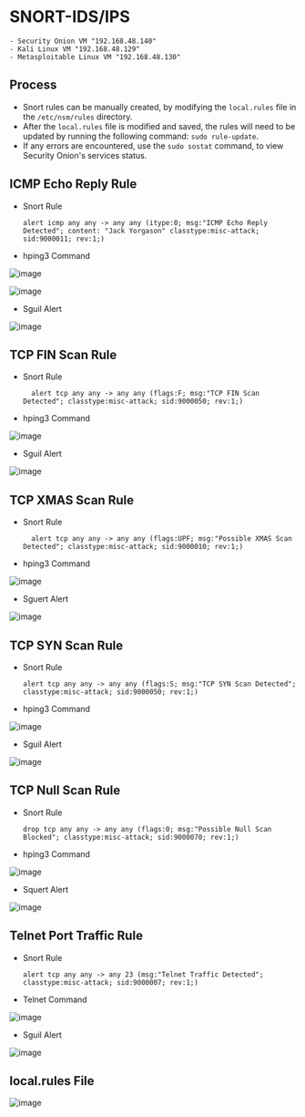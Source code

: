 # SNORT-IDS/IPS
 
    - Security Onion VM "192.168.48.140"
    - Kali Linux VM "192.168.48.129"
    - Metasploitable Linux VM "192.168.48.130"


## Process
 - Snort rules can be manually created, by modifying the `local.rules` file in the `/etc/nsm/rules` directory.
 - After the `local.rules` file is modified and saved, the rules will need to be updated by running the following command: `sudo rule-update`.
 - If any errors are encountered, use the `sudo sostat` command, to view Security Onion's services status.


## ICMP Echo Reply Rule

- Snort Rule
  ```snort
  alert icmp any any -> any any (itype:0; msg:"ICMP Echo Reply Detected"; content: "Jack Yorgason" classtype:misc-attack; sid:9000011; rev:1;)
- hping3 Command

![image](https://github.com/user-attachments/assets/4eba27e6-424e-4bcf-817b-678d40f2bbff)

![image](https://github.com/user-attachments/assets/abdf9ee4-ba45-47dc-b679-6fec389049be)

  
- Sguil Alert

![image](https://github.com/user-attachments/assets/d202c9d7-881f-4248-b759-4bf993e2f0b3)


## TCP FIN Scan Rule

- Snort Rule
  ```snort
    alert tcp any any -> any any (flags:F; msg:"TCP FIN Scan Detected"; classtype:misc-attack; sid:9000050; rev:1;)
- hping3 Command

![image](https://github.com/user-attachments/assets/a1d02900-7643-4f64-b32e-af41a47b6c21)


- Sguil Alert

![image](https://github.com/user-attachments/assets/d329343f-c80c-460b-86db-1cc243329370)


## TCP XMAS Scan Rule

- Snort Rule
  ```snort
    alert tcp any any -> any any (flags:UPF; msg:"Possible XMAS Scan Detected"; classtype:misc-attack; sid:9000010; rev:1;)
- hping3 Command

![image](https://github.com/user-attachments/assets/960184b6-dfe7-491f-a1a5-1f171b0f2616)

  
- Sguert Alert

![image](https://github.com/user-attachments/assets/c1bd2f1e-d3b6-4a97-8044-86a3fbba72a0)


## TCP SYN Scan Rule

- Snort Rule
  ```snort
  alert tcp any any -> any any (flags:S; msg:"TCP SYN Scan Detected"; classtype:misc-attack; sid:9000050; rev:1;)
- hping3 Command

![image](https://github.com/user-attachments/assets/c68075f0-ea74-4ad9-8e99-eec967d5d0c3)

  
- Sguil Alert

![image](https://github.com/user-attachments/assets/e08c1a20-20b1-4676-b32b-a9c0b43235d9)


## TCP Null Scan Rule

- Snort Rule
  ```snort
  drop tcp any any -> any any (flags:0; msg:"Possible Null Scan Blocked"; classtype:misc-attack; sid:9000070; rev:1;)
- hping3 Command

![image](https://github.com/user-attachments/assets/5546b732-9cfd-4dd7-a077-57cf1d2b5151)

  
- Squert Alert

![image](https://github.com/user-attachments/assets/4d75cd0b-f23e-46cb-9b41-5458f9d99a27)


## Telnet Port Traffic Rule

- Snort Rule
  ```snort
  alert tcp any any -> any 23 (msg:"Telnet Traffic Detected"; classtype:misc-attack; sid:9000007; rev:1;)
- Telnet Command

![image](https://github.com/user-attachments/assets/b04f893e-dcad-4986-bb4b-70d6e554e2d6)

  
- Sguil Alert

![image](https://github.com/user-attachments/assets/32b1400e-f9f8-426f-a1b6-d5a25905a20a)


## local.rules File

![image](https://github.com/user-attachments/assets/e740e261-740f-44b0-a4d8-bf0ac46a0698)



